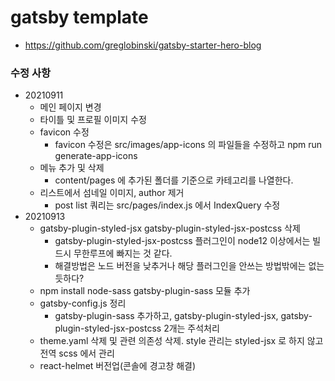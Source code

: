 # gatsby template
- https://github.com/greglobinski/gatsby-starter-hero-blog

### 수정 사항
- 20210911
  - 메인 페이지 변경
  - 타이틀 및 프로필 이미지 수정
  - favicon 수정
    - favicon 수정은 src/images/app-icons 의 파일들을 수정하고 npm run generate-app-icons
  - 메뉴 추가 및 삭제
    - content/pages 에 추가된 폴더를 기준으로 카테고리를 나열한다.
  - 리스트에서 섬네일 이미지, author 제거
    - post list 쿼리는 src/pages/index.js 에서 IndexQuery 수정
- 20210913
  - gatsby-plugin-styled-jsx gatsby-plugin-styled-jsx-postcss 삭제
    - gatsby-plugin-styled-jsx-postcss 플러그인이 node12 이상에서는 빌드시 무한루프에 빠지는 것 같다.
    - 해결방법은 노드 버전을 낮추거나 해당 플러그인을 안쓰는 방법밖에는 없는듯하다?
  - npm install node-sass gatsby-plugin-sass 모듈 추가
  - gatsby-config.js 정리
    - gatsby-plugin-sass 추가하고, gatsby-plugin-styled-jsx, gatsby-plugin-styled-jsx-postcss 2개는 주석처리
  - theme.yaml 삭제 및 관련 의존성 삭제. style 관리는 styled-jsx 로 하지 않고 전역 scss 에서 관리
  - react-helmet 버전업(콘솔에 경고창 해결)
